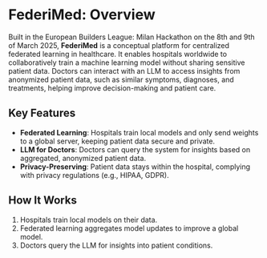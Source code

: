 # FederiMed: Overview

Built in the European Builders League: Milan Hackathon on the 8th and 9th of March 2025, **FederiMed** is a conceptual platform for centralized federated learning in healthcare. It enables hospitals worldwide to collaboratively train a machine learning model without sharing sensitive patient data. Doctors can interact with an LLM to access insights from anonymized patient data, such as similar symptoms, diagnoses, and treatments, helping improve decision-making and patient care.

## Key Features
- **Federated Learning**: Hospitals train local models and only send weights to a global server, keeping patient data secure and private.
- **LLM for Doctors**: Doctors can query the system for insights based on aggregated, anonymized patient data.
- **Privacy-Preserving**: Patient data stays within the hospital, complying with privacy regulations (e.g., HIPAA, GDPR).

## How It Works
1. Hospitals train local models on their data.
2. Federated learning aggregates model updates to improve a global model.
3. Doctors query the LLM for insights into patient conditions.
